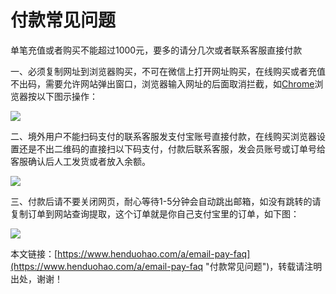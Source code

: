 # 付款常见问题
单笔充值或者购买不能超过1000元，要多的请分几次或者联系客服直接付款




一、必须复制网址到浏览器购买，不可在微信上打开网址购买，在线购买或者充值不出码，需要允许网站弹出窗口，浏览器输入网址的后面取消拦截，如[Chrome](https://www.henduohao.com/tag/chrome "Google Chrome是一款由Google公司开发的网页浏览器。")浏览器按以下图示操作：

![](https://p3-juejin.byteimg.com/tos-cn-i-k3u1fbpfcp/5b14033f1c134d7d9aa292f47b0a817b~tplv-k3u1fbpfcp-zoom-1.image)

二、境外用户不能扫码支付的联系客服发支付宝账号直接付款，在线购买浏览器设置还是不出二维码的直接扫以下码支付，付款后联系客服，发会员账号或订单号给客服确认后人工发货或者放入余额。

![](https://p3-juejin.byteimg.com/tos-cn-i-k3u1fbpfcp/9b622224f56c467fbd94f70d0c265862~tplv-k3u1fbpfcp-zoom-1.image)

三、付款后请不要关闭网页，耐心等待1-5分钟会自动跳出邮箱，如没有跳转的请复制订单到网站查询提取，这个订单就是你自己支付宝里的订单，如下图：

![](https://p3-juejin.byteimg.com/tos-cn-i-k3u1fbpfcp/fdbe46c077ea4608b172747e2fdb4c2a~tplv-k3u1fbpfcp-zoom-1.image)

本文链接：[https://www.henduohao.com/a/email-pay-faq](https://www.henduohao.com/a/email-pay-faq "付款常见问题")，转载请注明出处，谢谢！